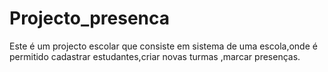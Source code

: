 # Projecto_presenca
 Este é um projecto escolar que consiste em sistema de uma escola,onde é permitido cadastrar estudantes,criar novas turmas ,marcar presenças.
